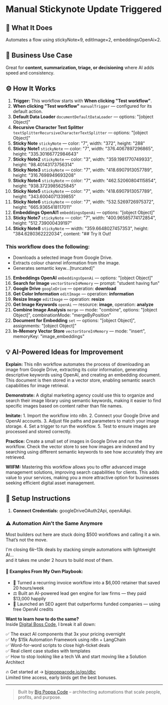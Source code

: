 # Manual Stickynote Update Triggered
  ## 🚀 What It Does
  Automates a flow using stickyNote×9, editImage×2, embeddingsOpenAi×2.
  
  ## 💼 Business Use Case
  Great for **content, summarization, triage, or decisioning** where AI adds speed and consistency.
  
  ## ⚙️ How It Works
  1. **Trigger:** This workflow starts with **When clicking "Test workflow"**.
  2. **When clicking "Test workflow"** `manualTrigger` — configured for its default action.
3. **Default Data Loader** `documentDefaultDataLoader` — options: "[object Object]"
4. **Recursive Character Text Splitter** `textSplitterRecursiveCharacterTextSplitter` — options: "[object Object]"
5. **Sticky Note** `stickyNote` — color: "7", width: "372", height: "288"
6. **Sticky Note1** `stickyNote` — color: "7", width: "376.4067897296865", height: "335.30166772984643"
7. **Sticky Note2** `stickyNote` — color: "3", width: "359.1981770749933", height: "98.40143173756314"
8. **Sticky Note3** `stickyNote` — color: "7", width: "418.6907913057789", height: "316.7698949693208"
9. **Sticky Note4** `stickyNote` — color: "7", width: "462.52060804115854", height: "938.3723985625845"
10. **Sticky Note5** `stickyNote` — color: "7", width: "418.6907913057789", height: "343.6004071339855"
11. **Sticky Note6** `stickyNote` — color: "7", width: "532.5269726975372", height: "665.9365418117011"
12. **Embeddings OpenAI1** `embeddingsOpenAi` — options: "[object Object]"
13. **Sticky Note7** `stickyNote` — color: "7", width: "400.96585774172854", height: "512.739000439197"
14. **Sticky Note8** `stickyNote` — width: "359.6648027457353", height: "384.6280362222034", content: "## Try It Out!
### This workflow does the following:
* Downloads a selected image from Google Drive.
* Extracts colour channel information from the image.
* Generates semantic keyw…[truncated]"
15. **Embeddings OpenAI** `embeddingsOpenAi` — options: "[object Object]"
16. **Search for Image** `vectorStoreInMemory` — prompt: "student having fun"
17. **Google Drive** `googleDrive` — operation: **download**
18. **Get Color Information** `editImage` — operation: **information**
19. **Resize Image** `editImage` — operation: **resize**
20. **Get Image Keywords** `openAi` — resource: **image**, operation: **analyze**
21. **Combine Image Analysis** `merge` — mode: "combine", options: "[object Object]", combinationMode: "mergeByPosition"
22. **Document for Embedding** `set` — options: "[object Object]", assignments: "[object Object]"
23. **In-Memory Vector Store** `vectorStoreInMemory` — mode: "insert", memoryKey: "image_embeddings"
  
  ## 💡 AI-Powered Ideas for Improvement
  **Explain:** This n8n workflow automates the process of downloading an image from Google Drive, extracting its color information, generating descriptive keywords using OpenAI, and creating an embedding document. This document is then stored in a vector store, enabling semantic search capabilities for image retrieval.

**Demonstrate:** A digital marketing agency could use this to organize and search their image library using semantic keywords, making it easier to find specific images based on content rather than file names.

**Imitate:** 1. Import the workflow into n8n. 2. Connect your Google Drive and OpenAI accounts. 3. Adjust file paths and parameters to match your image storage. 4. Set a trigger to run the workflow. 5. Test to ensure images are processed and stored correctly.

**Practice:** Create a small set of images in Google Drive and run the workflow. Check the vector store to see how images are indexed and try searching using different semantic keywords to see how accurately they are retrieved.

**WIIFM:** Mastering this workflow allows you to offer advanced image management solutions, improving search capabilities for clients. This adds value to your services, making you a more attractive option for businesses seeking efficient digital asset management.
  
  ## 🔧 Setup Instructions
  1. **Connect Credentials:** googleDriveOAuth2Api, openAiApi.
  
### ⚠️ Automation Ain’t the Same Anymore

Most builders out here are stuck doing $500 workflows and calling it a win.  
That’s not the move.  

I'm closing $6k–$13k deals by stacking simple automations with lightweight AI...  
and it takes me under 2 hours to build most of them.

#### 🧠 Examples From My Own Playbook:
- 🔁 Turned a recurring invoice workflow into a $6,000 retainer that saved 20 hours/week  
- ⚖️ Built an AI-powered lead gen engine for law firms — they paid $13,000 happily  
- 🚀 Launched an SEO agent that outperforms funded companies — using free OpenAI credits  

**Want to learn how to do the same?**  
Inside [Digital Boss Code](https://bigpoppacode.io/go/dbc), I break it all down:

✅ The exact AI components that 3x your pricing overnight  
✅ My $15k Automation Framework using n8n + LangChain  
✅ Word-for-word scripts to close high-ticket deals  
✅ Real client case studies with templates  
✅ How to stop looking like a tech VA and start moving like a Solution Architect  

🔥 Get started at → [bigpoppacode.io/go/dbc](https://bigpoppacode.io/go/dbc)  
Limited time access, early birds get the best bonuses.

---
> Built by [Big Poppa Code](https://bigpoppacode.io) – architecting automations that scale people, profits, and purpose.
  